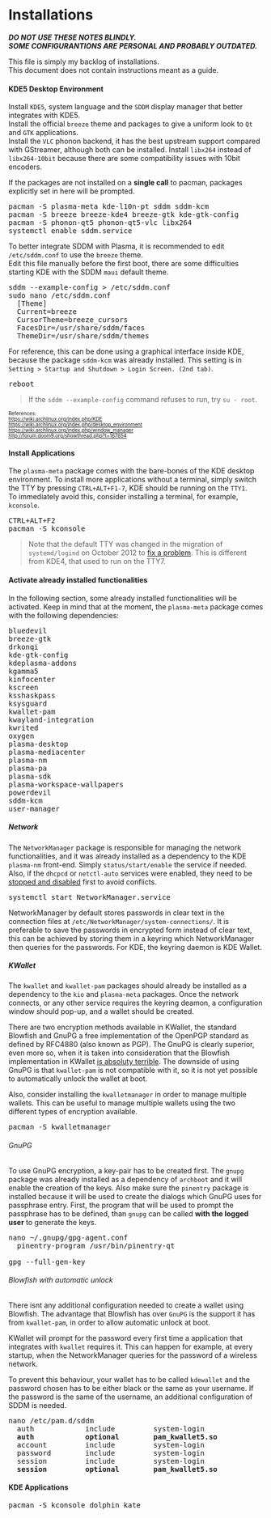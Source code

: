 # Installations

***DO NOT USE THESE NOTES BLINDLY.***  
***SOME CONFIGURANTIONS ARE PERSONAL AND PROBABLY OUTDATED.***

This file is simply my backlog of installations.  
This document does not contain instructions meant as a guide.

#### KDE5 Desktop Environment

Install `KDE5`, system language and the `SDDM` display manager that better integrates with KDE5.  
Install the official `breeze` theme and packages to give a uniform look to `Qt` and `GTK` applications.  
Install the `VLC` phonon backend, it has the best upstream support compared with GStreamer, although both can be installed.   Install `libx264` instead of `libx264-10bit` because there are some compatibility issues with 10bit encoders.  

If the packages are not installed on a **single call** to pacman, packages explicitly set in here will be prompted.

<pre>
pacman -S plasma-meta kde-l10n-pt sddm sddm-kcm
pacman -S breeze breeze-kde4 breeze-gtk kde-gtk-config 
pacman -S phonon-qt5 phonon-qt5-vlc libx264
systemctl enable sddm.service
</pre>

To better integrate SDDM with Plasma, it is recommended to edit `/etc/sddm.conf` to use the `breeze` theme.  
Edit this file manually before the first boot, there are some difficulties starting KDE with the SDDM `maui` default theme.  

<pre>
sddm --example-config > /etc/sddm.conf
sudo nano /etc/sddm.conf
  [Theme]
  Current=breeze
  CursorTheme=breeze_cursors
  FacesDir=/usr/share/sddm/faces
  ThemeDir=/usr/share/sddm/themes
</pre>

For reference, this can be done using a graphical interface inside KDE, because the package `sddm-kcm` was already installed. This setting is in `Setting > Startup and Shutdown > Login Screen. (2nd tab)`.

<pre>
reboot
</pre>

> If the `sddm --example-config` command refuses to run, try `su - root`.

<sub><sup>
References:  
https://wiki.archlinux.org/index.php/KDE  
https://wiki.archlinux.org/index.php/desktop_environment  
https://wiki.archlinux.org/index.php/window_manager  
http://forum.doom9.org/showthread.php?t=167654
</sup></sub>

#### Install Applications

The `plasma-meta` package comes with the bare-bones of the KDE desktop environment. To install more applications without a terminal, simply switch the TTY by pressing `CTRL+ALT+F1-7`, KDE should be running on the `TTY1`.  
To immediately avoid this, consider installing a terminal, for example, `kconsole`.

<pre>
CTRL+ALT+F2
pacman -S kconsole
</pre>

> Note that the default TTY was changed in the migration of `systemd/logind` on October 2012 to [fix a problem](https://bugs.archlinux.org/task/32206). This is different from KDE4, that used to run on the TTY7.

#### Activate already installed functionalities

In the following section, some already installed functionalities will be activated.
Keep in mind that at the moment, the `plasma-meta` package comes with the following dependencies:

<pre>
bluedevil
breeze-gtk
drkonqi
kde-gtk-config
kdeplasma-addons
kgamma5
kinfocenter
kscreen
ksshaskpass
ksysguard
kwallet-pam
kwayland-integration
kwrited
oxygen
plasma-desktop
plasma-mediacenter
plasma-nm
plasma-pa
plasma-sdk
plasma-workspace-wallpapers
powerdevil
sddm-kcm
user-manager
</pre>

##### Network

The `NetworkManager` package is responsible for managing the network functionalities, and it was already installed as a dependency to the KDE `plasma-nm` front-end. Simply `status/start/enable` the service if needed. Also, if the `dhcpcd` or `netctl-auto` services were enabled, they need to be [stopped and disabled](https://github.com/Tenza/configurations/blob/master/ArchLinux%20Installation/2%20-%20Base%20System%20Configuration.md#optional-not-recommended-start-network-connections-at-boot) first to avoid conflicts.

<pre>
systemctl start NetworkManager.service
</pre>

NetworkManager by default stores passwords in clear text in the connection files at `/etc/NetworkManager/system-connections/`.
It is preferable to save the passwords in encrypted form instead of clear text, this can be achieved by storing them in a keyring which NetworkManager then queries for the passwords. For KDE, the keyring daemon is KDE Wallet.

##### KWallet

The `kwallet` and `kwallet-pam` packages should already be installed as a dependency to the `kio` and `plasma-meta` packages. Once the network connects, or any other service requires the keyring deamon, a configuration window should pop-up, and a wallet should be created. 

There are two encryption methods available in KWallet, the standard Blowfish and GnuPG a free implementation of the OpenPGP standard as defined by RFC4880 (also known as PGP). The GnuPG is clearly superior, even more so, when it is taken into consideration that the Blowfish implementation in KWallet [is absoluty terrible](http://security.stackexchange.com/questions/43988/security-of-the-kwallet-password-encrypting-application). The downside of using GnuPG is that `kwallet-pam` is not compatible with it, so it is not yet possible to automatically unlock the wallet at boot.

Also, consider installing the `kwalletmanager` in order to manage multiple wallets. This can be useful to manage multiple wallets using the two different types of encryption available.

<pre>
pacman -S kwalletmanager
</pre>

###### GnuPG

To use GnuPG encryption, a key-pair has to be created first. The `gnupg` package was already installed as a dependency of `archboot` and it will enable the creation of the keys. Also make sure the `pinentry` package is installed because it will be used to create the dialogs which GnuPG uses for passphrase entry. First, the program that will be used to prompt the passphrase has to be defined, than `gnupg` can be called **with the logged user** to generate the keys.

<pre>
nano ~/.gnupg/gpg-agent.conf
  pinentry-program /usr/bin/pinentry-qt
  
gpg --full-gen-key
</pre>

###### Blowfish with automatic unlock

There isnt any additional configuration needed to create a wallet using Blowfish. The advantage that Blowfish has over `GnuPG` is the support it has from `kwallet-pam`, in order to allow automatic unlock at boot. 

KWallet will prompt for the password every first time a application that integrates with `kwallet` requires it. This can happen for example, at every startup, when the NetworkManager queries for the password of a wireless network. 

To prevent this behaviour, your wallet has to be called `kdewallet` and the password chosen has to be either black or the same as your username. If the password is the same of the username, an additional configuration of SDDM is needed.

<pre>
nano /etc/pam.d/sddm
  auth            include         system-login
  <b>auth            optional        pam_kwallet5.so</b>
  account         include         system-login
  password        include         system-login
  session         include         system-login
  <b>session         optional        pam_kwallet5.so</b>
</pre>

#### KDE Applications

<pre>
pacman -S kconsole dolphin kate
</pre>

